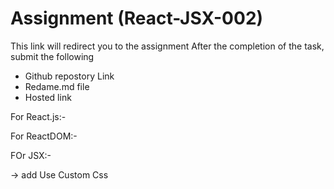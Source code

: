 # Assignment (React-JSX-002)


This link will redirect you to the assignment
After the completion of the task, submit the following
- Github repostory Link
- Redame.md file
- Hosted link


<!-- REACT LIBRARY -->
For React.js:-    <script src="https://unpkg.com/react@15.5.4/dist/react.js"></script>
<!-- REACT DOM LIBRARY -->
For ReactDOM:-    <script src="https://unpkg.com/react-dom@15.5.4/dist/react-dom.js"></script>
<!-- BABEL LIBRARY -->
FOr JSX:-     <script src="https://cdnjs.cloudflare.com/ajax/libs/babel-standalone/6.25.0/babel.min.js"></script>

-> add Use Custom Css 